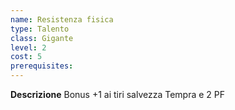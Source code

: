 ```yaml
---
name: Resistenza fisica
type: Talento
class: Gigante
level: 2
cost: 5
prerequisites: 
---
```


**Descrizione**
Bonus +1 ai tiri salvezza Tempra e 2 PF